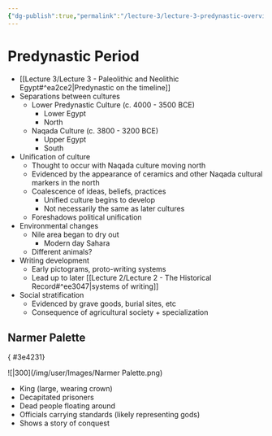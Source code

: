 ```yaml
---
{"dg-publish":true,"permalink":"/lecture-3/lecture-3-predynastic-overview/","tags":["gardenEntry"]}
---
```


# Predynastic Period
- [[Lecture 3/Lecture 3 - Paleolithic and Neolithic Egypt#^ea2ce2\|Predynastic on the timeline]]
- Separations between cultures
	- Lower Predynastic Culture (c. 4000 - 3500 BCE)
		- Lower Egypt
		- North
	- Naqada Culture (c. 3800 - 3200 BCE)
		- Upper Egypt
		- South
- Unification of culture
	- Thought to occur with Naqada culture moving north
	- Evidenced by the appearance of ceramics and other Naqada cultural markers in the north
	- Coalescence of ideas, beliefs, practices
		- Unified culture begins to develop
		- Not necessarily the same as later cultures
	- Foreshadows political unification
- Environmental changes
	- Nile area began to dry out
		- Modern day Sahara
	- Different animals?
- Writing development
	- Early pictograms, proto-writing systems
	- Lead up to later [[Lecture 2/Lecture 2 - The Historical Record#^ee3047\|systems of writing]]
- Social stratification
	- Evidenced by grave goods, burial sites, etc
	- Consequence of agricultural society + specialization
## Narmer Palette
{ #3e4231}


![|300](/img/user/Images/Narmer Palette.png)

- King (large, wearing crown)
- Decapitated prisoners
- Dead people floating around
- Officials carrying standards (likely representing gods)
- Shows a story of conquest